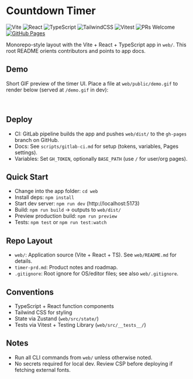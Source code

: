 # Countdown Timer

![Vite](https://img.shields.io/badge/Vite-7.1-646CFF?logo=vite&logoColor=white)
![React](https://img.shields.io/badge/React-19-61DAFB?logo=react&logoColor=061A2A)
![TypeScript](https://img.shields.io/badge/TypeScript-5.8-3178C6?logo=typescript&logoColor=white)
![TailwindCSS](https://img.shields.io/badge/Tailwind-4.x-38B2AC?logo=tailwindcss&logoColor=white)
![Vitest](https://img.shields.io/badge/Vitest-2.0-6E9F18?logo=vitest&logoColor=white)
![PRs Welcome](https://img.shields.io/badge/PRs-welcome-brightgreen)
 [![GitHub Pages](https://img.shields.io/website?url=https%3A%2F%2Fbmort.github.io%2Fcountdown-timer-gpt-5-test%2F&label=GitHub%20Pages&up_message=online&down_message=offline)](https://bmort.github.io/countdown-timer-gpt-5-test/)

Monorepo-style layout with the Vite + React + TypeScript app in `web/`. This root README orients contributors and points to app docs.

## Demo
Short GIF preview of the timer UI. Place a file at `web/public/demo.gif` to render below (served at `/demo.gif` in dev):

![Countdown Timer demo](web/public/demo.gif)

## Deploy
- CI: GitLab pipeline builds the app and pushes `web/dist/` to the `gh-pages` branch on GitHub.
- Docs: See `scripts/gitlab-ci.md` for setup (tokens, variables, Pages settings).
- Variables: Set `GH_TOKEN`, optionally `BASE_PATH` (use `/` for user/org pages).

## Quick Start
- Change into the app folder: `cd web`
- Install deps: `npm install`
- Start dev server: `npm run dev` (http://localhost:5173)
- Build: `npm run build` → outputs to `web/dist/`
- Preview production build: `npm run preview`
- Tests: `npm test` or `npm run test:watch`

## Repo Layout
- `web/`: Application source (Vite + React + TS). See `web/README.md` for details.
- `timer-prd.md`: Product notes and roadmap.
- `.gitignore`: Root ignore for OS/editor files; see also `web/.gitignore`.

## Conventions
- TypeScript + React function components
- Tailwind CSS for styling
- State via Zustand (`web/src/state/`)
- Tests via Vitest + Testing Library (`web/src/__tests__/`)

## Notes
- Run all CLI commands from `web/` unless otherwise noted.
- No secrets required for local dev. Review CSP before deploying if fetching external fonts.
